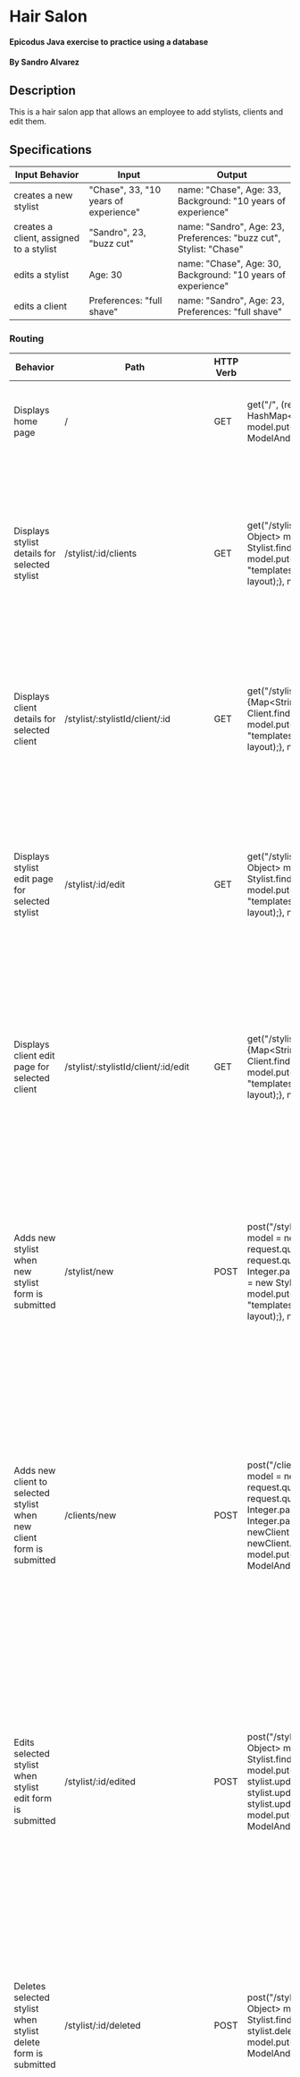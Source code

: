 # Hair Salon

#### Epicodus Java exercise to practice using a database

#### By Sandro Alvarez

## Description

This is a hair salon app that allows an employee to add stylists, clients and edit them.

## Specifications

Input Behavior | Input | Output |
---------------|-------|--------|
creates a new stylist| "Chase", 33, "10 years of experience" | name: "Chase", Age: 33, Background: "10 years of experience" |
creates a client, assigned to a stylist | "Sandro", 23, "buzz cut" | name: "Sandro", Age: 23, Preferences: "buzz cut", Stylist: "Chase" |
edits a stylist| Age: 30 | name: "Chase", Age: 30, Background: "10 years of experience" |
edits a client | Preferences: "full shave" | name: "Sandro", Age: 23, Preferences: "full shave" |

### Routing

| Behavior                                                              | Path                                   | HTTP Verb | App.java Example                                                                                                                                                                                                                                                                                                                                                                                                                                                                                                                                                           | Process                                                                                                                                                                            |
|-----------------------------------------------------------------------|----------------------------------------|-----------|----------------------------------------------------------------------------------------------------------------------------------------------------------------------------------------------------------------------------------------------------------------------------------------------------------------------------------------------------------------------------------------------------------------------------------------------------------------------------------------------------------------------------------------------------------------------------|------------------------------------------------------------------------------------------------------------------------------------------------------------------------------------|
| Displays home page                                                    | /                                      | GET       | get("/", (request, response) -> {Map<String, Object> model = new HashMap<>(); model.put("stylists", Stylist.all()); model.put("template", "templates/index.vtl"); return new ModelAndView(model, layout);}, new VelocityTemplateEngine());                                                                                                                                                                                                                                                                                                                                 | User requests page. Server returns home page.                                          |
| Displays stylist details for selected stylist                         | /stylist/:id/clients                   | GET       | get("/stylist/:id/clients", (request, response) -> {Map<String, Object> model = new HashMap<>(); Stylist stylist = Stylist.find(Integer.parseInt(request.params("id"))); model.put("stylist", stylist); model.put("template", "templates/stylist.vtl"); return new ModelAndView(model, layout);}, new VelocityTemplateEngine());                                                                                                                                                                                                                                           | User requests page. Server collects selected stylist, renders template. Velocity loops through clients and displays them.                                                         |
| Displays client details for selected client                           | /stylist/:stylistId/client/:id         | GET       | get("/stylist/:stylistId/client/:id", (request, response) -> {Map<String, Object> model = new HashMap<>(); Client client = Client.find(Integer.parseInt(request.params(":id"))); model.put("client", client); model.put("template", "templates/client.vtl"); return new ModelAndView(model, layout);}, new VelocityTemplateEngine());                                                                                                                                                                                                                                      | User requests page. Server collects selected client, renders template. Velocity displays client details.    |
| Displays stylist edit page for selected stylist                       | /stylist/:id/edit                      | GET       | get("/stylist/:id/edit", (request, response) -> {Map<String, Object> model = new HashMap<>(); Stylist stylist = Stylist.find(Integer.parseInt(request.params(":id"))); model.put("stylist", stylist); model.put("template", "templates/stylist-edit.vtl"); return new ModelAndView(model, layout);}, new VelocityTemplateEngine());                                                                                                                                                                                                                                        | User requests stylist edit form. Server collects selected stylist, renders template. Velocity displays stylist edit form.                                      |
| Displays client edit page for selected client                         | /stylist/:stylistId/client/:id/edit    | GET       | get("/stylist/:stylistId/client/:id/edit", (request, response) -> {Map<String, Object> model = new HashMap<>(); Client client = Client.find(Integer.parseInt(request.params(":id"))); model.put("client", client); model.put("template", "templates/client-edit.vtl"); return new ModelAndView(model, layout);}, new VelocityTemplateEngine());                                                                                                                                                                                                                            | User requests client edit page. Server collects selected client, renders template. Velocity displays stylist edit form.                                       |
| Adds new stylist when new stylist form is submitted                   | /stylist/new                           | POST      | post("/stylists/new", (request, response) -> {Map<String, Object> model = new HashMap<>(); String name = request.queryParams("name"); String background = request.queryParams("background"); int age = Integer.parseInt(request.queryParams("age")); Stylist newStylist = new Stylist(name, background, age); newStylist.save(); model.put("stylists", Stylist.all()); model.put("template", "templates/index.vtl"); return new ModelAndView(model, layout);}, new VelocityTemplateEngine());                                                                              | User submits new stylist form. Server grabs attributes from form. Uses them to create new stylist. Server renders page with all stylists.|
| Adds new client to selected stylist when new client form is submitted | /clients/new                           | POST      | post("/clients/new", (request, response) -> {Map<String, Object> model = new HashMap<>(); String name = request.queryParams("name"); String preferences = request.queryParams("preferences"); int age = Integer.parseInt(request.queryParams("age")); int stylistId = Integer.parseInt(request.queryParams("stylistId")); Client newClient = new Client(name, preferences, age, stylistId); newClient.save(); model.put("stylists", Stylist.all()); model.put("template", "templates/index.vtl"); return new ModelAndView(model, layout);}, new VelocityTemplateEngine()); | User submits new client form. Server grabs attributes from form. Uses them to create new client for selected stylist. Server renders page with all stylists listed.|
| Edits selected stylist when stylist edit form is submitted            | /stylist/:id/edited                    | POST      | post("/stylist/:id/edited", (request, response) -> {Map<String, Object> model = new HashMap<>(); Stylist stylist = Stylist.find(Integer.parseInt(request.params(":id"))); model.put("stylist", stylist); stylist.updateName(request.queryParams("name")); stylist.updateAge(Integer.parseInt(request.queryParams("age"))); stylist.updateBackground(request.queryParams("background")); model.put("template", "templates/stylist.vtl"); return new ModelAndView(model, layout);}, new VelocityTemplateEngine());                                                           | User submits stylist edit form. Server grabs attributes from form. Uses them to update details for selected stylist. Server renders page with details of selected stylist.|
| Deletes selected stylist when stylist delete form is submitted        | /stylist/:id/deleted                   | POST      | post("/stylist/:id/deleted", (request, response) -> {Map<String, Object> model = new HashMap<>(); Stylist stylist = Stylist.find(Integer.parseInt(request.params(":id"))); stylist.delete(); model.put("stylists", Stylist.all()); model.put("template", "templates/index.vtl"); return new ModelAndView(model, layout);}, new VelocityTemplateEngine());                                                                                                                                                                                                                  | User submits stylist delete form. Server grabs attributes from form. Uses them to delete selected stylist. Server renders home page.|
| Edits selected client when client edit form is submitted              | /stylist/:stylistId/client/:id/edited  | POST      | post("/stylist/:stylistId/client/:id/edited", (request, response) -> {Map<String, Object> model = new HashMap<>(); Client client = Client.find(Integer.parseInt(request.params(":id"))); model.put("client", client); client.updateName(request.queryParams("name")); client.updateAge(Integer.parseInt(request.queryParams("age"))); client.updatePreferences(request.queryParams("preferences")); model.put("template", "templates/client.vtl"); return new ModelAndView(model, layout);}, new VelocityTemplateEngine());                                                | User submits client edit form. Server grabs attributes from form. Uses them to update details for selected client. Server renders page with details of selected client.|
| Deletes selected client when client delete form is submitted          | /stylist/:stylistId/client/:id/deleted | POST      | post("/stylist/:stylistId/client/:id/deleted", (request, response) -> {Map<String, Object> model = new HashMap<>(); Client client = Client.find(Integer.parseInt(request.params(":id"))); Stylist stylist = Stylist.find(client.getStylistId()); client.delete(); model.put("stylist", stylist); model.put("template", "templates/stylist.vtl"); return new ModelAndView(model, layout);}, new VelocityTemplateEngine());                                                                                                                                                  | User submits client delete form. Server grabs attributes from form. Uses them to delete selected client. Server renders stylist details page of deleted client.|

## Setup

* Clone this repository

* In PSQL:
  CREATE DATABASE hair_salon;
  CREATE TABLE stylists (id serial PRIMARY KEY, name varchar, age int, background varchar);
  CREATE TABLE clients (id serial PRIMARY KEY, name varchar, age int, preferences varchar, stylistId int);

* Type gradle run in terminal and go to localhost:4567 in browser

## Technologies Used

* Java

* Gradle

* JUnit

* Spark

* Postgres

* VelocityTemplateEngine

## Support

If you run into any problems, contact me at sandromateo22@gmail.com

### Legal

Copyright (c) 2016 Sandro Alvarez.

Licensed under the MIT license
